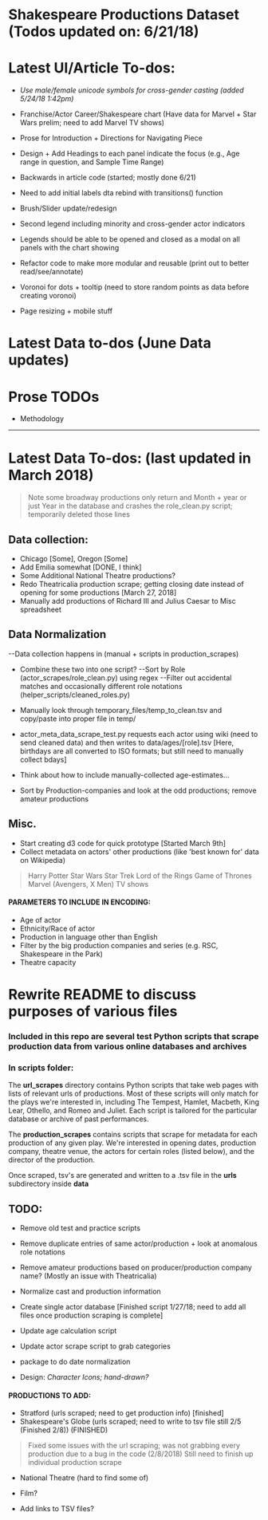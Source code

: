# Shakespeare Productions Dataset (Todos updated on: 6/21/18)

# Latest UI/Article To-dos: 

* *Use male/female unicode symbols for cross-gender casting (added 5/24/18 1:42pm)*


* Franchise/Actor Career/Shakespeare chart (Have data for Marvel + Star Wars prelim; need to add Marvel TV shows)
* Prose for Introduction + Directions for Navigating Piece
* Design + Add Headings to each panel indicate the focus (e.g., Age range in question, and Sample Time Range)
* Backwards in article code (started; mostly done 6/21)
* Need to add initial labels dta rebind with transitions() function

* Brush/Slider update/redesign
* Second legend including minority and cross-gender actor indicators 
* Legends should be able to be opened and closed as a modal on all panels with the chart showing

* Refactor code to make more modular and reusable (print out to better read/see/annotate)

* Voronoi for dots + tooltip (need to store random points as data before creating voronoi)

* Page resizing + mobile stuff 

# Latest Data to-dos (June Data updates)


# Prose TODOs

* Methodology 
------------------------


# Latest Data To-dos: (last updated in March 2018)

> Note some broadway productions only return and Month + year or just Year in the database and crashes the role_clean.py script;
> temporarily deleted those lines


## Data collection:
* Chicago [Some], Oregon [Some]
* Add Emilia somewhat [DONE, I think]
* Some Additional National Theatre productions?
* Redo Theatricalia production scrape; getting closing date instead of opening for some productions [March 27, 2018]
* Manually add productions of Richard III and Julius Caesar to Misc spreadsheet

## Data Normalization
--Data collection happens in (manual + scripts in production_scrapes)

* Combine these two into one script?
--Sort by Role (actor_scrapes/role_clean.py) using regex
--Filter out accidental matches and occasionally different role notations (helper_scripts/cleaned_roles.py)

* Manually look through temporary_files/temp_to_clean.tsv and copy/paste into proper file in temp/

* actor_meta_data_scrape_test.py requests each actor using wiki (need to send cleaned data) and then writes to data/ages/[role].tsv
[Here, birthdays are all converted to ISO formats; but still need to manually collect bdays]
* Think about how to include manually-collected age-estimates...

* Sort by Production-companies and look at the odd productions; remove amateur productions


## Misc.
* Start creating d3 code for quick prototype [Started March 9th]
* Collect metadata on actors' other productions (like 'best known for' data on Wikipedia)
> Harry Potter
> Star Wars
> Star Trek
> Lord of the Rings
> Game of Thrones
> Marvel (Avengers, X Men)
> TV shows


#### PARAMETERS TO INCLUDE IN ENCODING:
* Age of actor
* Ethnicity/Race of actor
* Production in language other than English
* Filter by the big production companies and series (e.g. RSC, Shakespeare in the Park)
* Theatre capacity

# Rewrite README to discuss purposes of various files

### Included in this repo are several test Python scripts that scrape production data from various online databases and archives

### In scripts folder:

The **url_scrapes** directory contains Python scripts that take web pages with lists of relevant urls of productions. Most of these scripts will only match for the plays we're interested in, including The Tempest, Hamlet, Macbeth, King Lear, Othello, and Romeo and Juliet. Each script is tailored for the particular database or archive of past performances.

The **production_scrapes** contains scripts that scrape for metadata for each production of any given play. We're interested in opening dates, production company, theatre venue, the actors for certain roles (listed below), and the director of the production.

Once scraped, tsv's are generated and written to a .tsv file in the **urls** subdirectory inside **data**

## TODO:

* Remove old test and practice scripts
* Remove duplicate entries of same actor/production + look at anomalous role notations
* Remove amateur productions based on producer/production company name? (Mostly an issue with Theatricalia)
* Normalize cast and production information
* Create single actor database [Finished script 1/27/18; need to add all files once production scraping is complete]
* Update age calculation script
* Update actor scrape script to grab categories
* package to do date normalization

* Design:
    *Character Icons; hand-drawn?*

#### PRODUCTIONS TO ADD:
* Stratford (urls scraped; need to get production info) [finished]
* Shakespeare's Globe (urls scraped; need to write to tsv file still 2/5 (Finished 2/8)) (FINISHED)
> Fixed some issues with the url scraping; was not grabbing every production due to a bug in the code (2/8/2018)
> Still need to finish up individual production scrape
* National Theatre (hard to find some of)
* Film?

* Add links to TSV files?
